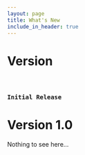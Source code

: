```yaml
---
layout: page
title: What's New
include_in_header: true
---
```


# Version

<br>

### `Initial Release`
# **Version 1.0**
Nothing to see here...
